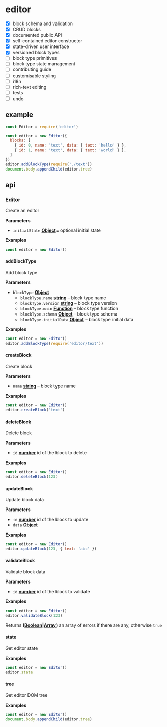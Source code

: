 # editor

-   [x] block schema and validation
-   [x] CRUD blocks
-   [x] documented public API
-   [x] self-contained editor constructor
-   [x] state-driven user interface
-   [x] versioned block types
-   [ ] block type primitives
-   [ ] block type state management
-   [ ] contributing guide
-   [ ] customisable styling
-   [ ] i18n
-   [ ] rich-text editing
-   [ ] tests
-   [ ] undo

## example

```js
const Editor = require('editor')

const editor = new Editor({
  blocks: [
    { id: 0, name: 'text', data: { text: 'hello' } },
    { id: 1, name: 'text', data: { text: 'world' } },
  ]
})
editor.addBlockType(require('./text'))
document.body.appendChild(editor.tree)
```

## api

### Editor

Create an editor

**Parameters**

-   `initialState` **[Object](https://developer.mozilla.org/en-US/docs/Web/JavaScript/Reference/Global_Objects/Object)=** optional initial state

**Examples**

```javascript
const editor = new Editor()
```

#### addBlockType

Add block type

**Parameters**

-   `blockType` **[Object](https://developer.mozilla.org/en-US/docs/Web/JavaScript/Reference/Global_Objects/Object)** 
    -   `blockType.name` **[string](https://developer.mozilla.org/en-US/docs/Web/JavaScript/Reference/Global_Objects/String)** – block type name
    -   `blockType.version` **[string](https://developer.mozilla.org/en-US/docs/Web/JavaScript/Reference/Global_Objects/String)** – block type version
    -   `blockType.main` **[Function](https://developer.mozilla.org/en-US/docs/Web/JavaScript/Reference/Statements/function)** – block type function
    -   `blockType.schema` **[Object](https://developer.mozilla.org/en-US/docs/Web/JavaScript/Reference/Global_Objects/Object)** – block type schema
    -   `blockType.initialData` **[Object](https://developer.mozilla.org/en-US/docs/Web/JavaScript/Reference/Global_Objects/Object)** – block type initial data

**Examples**

```javascript
const editor = new Editor()
editor.addBlockType(require('editor/text'))
```

#### createBlock

Create block

**Parameters**

-   `name` **[string](https://developer.mozilla.org/en-US/docs/Web/JavaScript/Reference/Global_Objects/String)** – block type name

**Examples**

```javascript
const editor = new Editor()
editor.createBlock('text')
```

#### deleteBlock

Delete block

**Parameters**

-   `id` **[number](https://developer.mozilla.org/en-US/docs/Web/JavaScript/Reference/Global_Objects/Number)** id of the block to delete

**Examples**

```javascript
const editor = new Editor()
editor.deleteBlock(123)
```

#### updateBlock

Update block data

**Parameters**

-   `id` **[number](https://developer.mozilla.org/en-US/docs/Web/JavaScript/Reference/Global_Objects/Number)** id of the block to update
-   `data` **[Object](https://developer.mozilla.org/en-US/docs/Web/JavaScript/Reference/Global_Objects/Object)** 

**Examples**

```javascript
const editor = new Editor()
editor.updateBlock(123, { text: 'abc' })
```

#### validateBlock

Validate block data

**Parameters**

-   `id` **[number](https://developer.mozilla.org/en-US/docs/Web/JavaScript/Reference/Global_Objects/Number)** id of the block to validate

**Examples**

```javascript
const editor = new Editor()
editor.validateBlock(123)
```

Returns **([Boolean](https://developer.mozilla.org/en-US/docs/Web/JavaScript/Reference/Global_Objects/Boolean)\|[Array](https://developer.mozilla.org/en-US/docs/Web/JavaScript/Reference/Global_Objects/Array))** an array of errors if there are any, otherwise `true`

#### state

Get editor state

**Examples**

```javascript
const editor = new Editor()
editor.state
```

#### tree

Get editor DOM tree

**Examples**

```javascript
const editor = new Editor()
document.body.appendChild(editor.tree)
```
